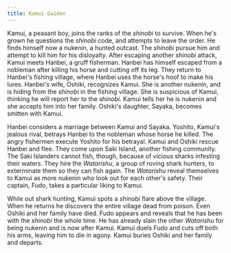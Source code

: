 ```yaml
---
title: Kamui Gaiden
---
```


Kamui, a peasant boy, joins the ranks of the _shinobi_ to survive. When he's
grown he questions the _shinobi_ code, and attempts to leave the order. He finds
himself now a nukenin, a hunted outcast. The _shinobi_ pursue him and attempt to
kill him for his disloyalty. After escaping another _shinobi_ attack, Kamui
meets Hanbei, a gruff fisherman. Hanbei has himself escaped from a nobleman
after killing his horse and cutting off its leg. They return to Hanbei's fishing
village, where Hanbei uses the horse's hoof to make his lures. Hanbei's wife,
Oshiki, recognizes Kamui. She is another nukenin, and is hiding from the
_shinobi_ in the fishing village. She is suspicious of Kamui, thinking he will
report her to the _shinobi_. Kamui tells her he is nukenin and she accepts him
into her family. Oshiki's daughter, Sayaka, becomes smitten with Kamui.

Hanbei considers a marriage between Kamui and Sayaka. Yoshito, Kamui's jealous
rival, betrays Hanbei to the nobleman whose horse he killed. The angry fishermen
execute Yoshito for his betrayal. Kamui and Oshiki rescue Hanbei and flee. They
come upon Saki Island, another fishing community. The Saki Islanders cannot
fish, though, because of vicious sharks infesting their waters. They hire the
_Watarishu_, a group of roving shark hunters, to exterminate them so they can
fish again. The _Watarishu_ reveal themselves to Kamui as more nukenin who look
out for each other's safety. Their captain, Fudo, takes a particular liking to
Kamui.

While out shark hunting, Kamui spots a _shinobi_ flare above the village. When
he returns he discovers the entire village dead from poison. Even Oshiki and her
family have died. Fudo appears and reveals that he has been with the _shinobi_
the whole time. He has already slain the other _Watarishu_ for being nukenin and
is now after Kamui. Kamui duels Fudo and cuts off both his arms, leaving him to
die in agony. Kamui buries Oshiki and her family and departs.
